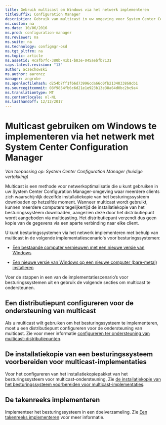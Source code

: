 ```yaml
---
title: Gebruik multicast om Windows via het netwerk implementeren
titleSuffix: Configuration Manager
description: Gebruik van multicast in uw omgeving voor System Center Configuration Manager zodat meerdere computers kunnen tegelijkertijd de installatiekopie van het besturingssysteem downloaden.
ms.custom: na
ms.date: 10/06/2016
ms.prod: configuration-manager
ms.reviewer: na
ms.suite: na
ms.technology: configmgr-osd
ms.tgt_pltfrm: na
ms.topic: article
ms.assetid: 4cafb7fc-380b-41b1-b83e-045aebfb7131
caps.latest.revision: "13"
author: aczechowski
ms.author: aaroncz
manager: angrobe
ms.openlocfilehash: d254b7ff1f66d73996cda66c0fb2134033868cb1
ms.sourcegitcommit: 08f9854fb6c6d21e1e923b13e38a64d0bc2bc9a4
ms.translationtype: MT
ms.contentlocale: nl-NL
ms.lasthandoff: 12/12/2017
---
```

# <a name="use-multicast-to-deploy-windows-over-the-network-with-system-center-configuration-manager"></a>Multicast gebruiken om Windows te implementeren via het netwerk met System Center Configuration Manager

*Van toepassing op: System Center Configuration Manager (huidige vertakking)*

Multicast is een methode voor netwerkoptimalisatie die u kunt gebruiken in uw System Center Configuration Manager-omgeving waar meerdere clients zich waarschijnlijk dezelfde installatiekopie van het besturingssysteem downloaden op hetzelfde moment. Wanneer multicast wordt gebruikt, kunnen meerdere computers tegelijkertijd de installatiekopie van het besturingssysteem downloaden, aangezien deze door het distributiepunt wordt aangeboden via multicasting. Het distributiepunt verzendt dus geen kopie van de gegevens via een aparte verbinding naar elke client.  

 U kunt besturingssystemen via het netwerk implementeren met behulp van multicast in de volgende implementatiescenario's voor besturingssystemen:  

-   [Een bestaande computer vernieuwen met een nieuwe versie van Windows](refresh-an-existing-computer-with-a-new-version-of-windows.md)  

-   [Een nieuwe versie van Windows op een nieuwe computer (bare-metal) installeren](install-new-windows-version-new-computer-bare-metal.md)  

 Voer de stappen in een van de implementatiescenario’s voor besturingssystemen uit en gebruik de volgende secties om multicast te ondersteunen.  

##  <a name="BKMK_Configure"></a> Een distributiepunt configureren voor de ondersteuning van multicast  
 Als u multicast wilt gebruiken om het besturingssysteem te implementeren, moet u een distributiepunt configureren voor de ondersteuning van multicast. Zie voor meer informatie [configureren ter ondersteuning van multicast-distributiepunten](../get-started/prepare-site-system-roles-for-operating-system-deployments.md#BKMK_DPMulticast).  

## <a name="prepare-an-operating-system-image-for-multicast-deployments"></a>De installatiekopie van een besturingssysteem voorbereiden voor multicast-implementaties  
 Voor het configureren van het installatiekopiepakket van het besturingssysteem voor multicast-ondersteuning, Zie [de installatiekopie van het besturingssysteem voorbereiden voor multicast-implementaties](../get-started/manage-operating-system-images.md#BKMK_OSImageMulticast).  

##  <a name="BKMK_Deploy"></a> De takenreeks implementeren  
 Implementeer het besturingssysteem in een doelverzameling. Zie [Een takenreeks implementeren](manage-task-sequences-to-automate-tasks.md#BKMK_DeployTS) voor meer informatie.  

